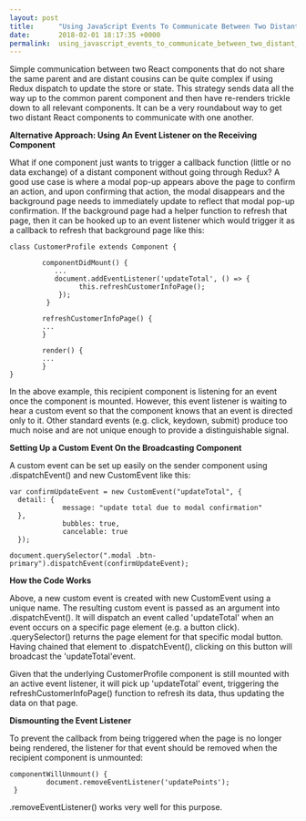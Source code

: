 ```yaml
---
layout: post
title:      "Using JavaScript Events To Communicate Between Two Distant React Components"
date:       2018-02-01 18:17:35 +0000
permalink:  using_javascript_events_to_communicate_between_two_distant_react_components
---
```



Simple communication between two React components that do not share the same parent and are distant cousins can be quite complex if using Redux dispatch to update the store or state. This strategy sends data all the way up to the common parent component and then have re-renders trickle down to all relevant components.  It can be a very roundabout way to get two distant React components to communicate with one another.

**Alternative Approach: Using An Event Listener on the Receiving Component**

What if one component just wants to trigger a callback function (little or no data exchange) of a distant component without going through Redux?  A good use case is where a modal pop-up appears above the page to confirm an action, and upon confirming that action, the modal disappears and the background page needs to immediately update to reflect that modal pop-up confirmation.  If the background page had a helper function to refresh that page, then it can be hooked up to an event listener which would trigger it as a callback to refresh that background page like this:
```
class CustomerProfile extends Component {

        componentDidMount() {
           ...
           document.addEventListener('updateTotal', () => {
                 this.refreshCustomerInfoPage();
            });
         }

        refreshCustomerInfoPage() {
        ...
        }

        render() {
        ...
        }
}
```
In the above example, this recipient component is listening for an event once the component is mounted.  However, this event listener is waiting to hear a custom event so that the component knows that an event is directed only to it.  Other standard events (e.g. click, keydown, submit) produce too much noise and are not unique enough to provide a distinguishable signal.

**Setting Up a Custom Event On the Broadcasting Component**

A custom event can be set up easily on the sender component using .dispatchEvent() and new CustomEvent like this:

```
var confirmUpdateEvent = new CustomEvent("updateTotal", {
  detail: {
             message: "update total due to modal confirmation"
  },
             bubbles: true,
             cancelable: true
  });

document.querySelector(".modal .btn-primary").dispatchEvent(confirmUpdateEvent);
```

**How the Code Works**

Above, a new custom event is created with new CustomEvent using a unique name.  The resulting custom event is passed as an argument into .dispatchEvent(). It will dispatch an event called 'updateTotal' when an event occurs on a specific page element (e.g. a button click).  .querySelector() returns the page element for that specific modal button.  Having chained that element to .dispatchEvent(), clicking on this button will broadcast the 'updateTotal'event.

Given that the underlying CustomerProfile component is still mounted with an active event listener, it will pick up 'updateTotal' event, triggering the refreshCustomerInfoPage() function to refresh its data, thus updating the data on that page.

**Dismounting the Event Listener**

To prevent the callback from being triggered when the page is no longer being rendered, the listener for that event should be removed when the recipient component is unmounted:

```
componentWillUnmount() {
         document.removeEventListener('updatePoints');
 }
```
.removeEventListener() works very well for this purpose.
